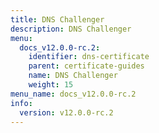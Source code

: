 ```yaml
---
title: DNS Challenger
description: DNS Challenger
menu:
  docs_v12.0.0-rc.2:
    identifier: dns-certificate
    parent: certificate-guides
    name: DNS Challenger
    weight: 15
menu_name: docs_v12.0.0-rc.2
info:
  version: v12.0.0-rc.2
---
```


